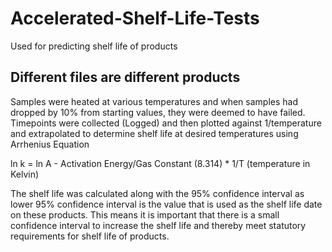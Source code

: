 # Accelerated-Shelf-Life-Tests #
Used for predicting shelf life of products

## Different files are different products ##

Samples were heated at various temperatures and when samples had dropped by 10% from starting values, they were deemed to have failed. 
Timepoints were collected (Logged) and then plotted against 1/temperature and extrapolated to determine shelf life at desired temperatures using Arrhenius Equation 

ln k = ln A - Activation Energy/Gas Constant (8.314) * 1/T (temperature in Kelvin)

The shelf life was calculated along with the 95% confidence interval as lower 95% confidence interval is the value that is used as the shelf life date on these products. This means it is important that there is a small confidence interval to increase the shelf life and thereby meet statutory requirements for shelf life of products.

